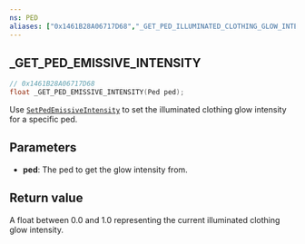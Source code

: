```yaml
---
ns: PED
aliases: ["0x1461B28A06717D68","_GET_PED_ILLUMINATED_CLOTHING_GLOW_INTENSITY"]
---
```

## _GET_PED_EMISSIVE_INTENSITY

```c
// 0x1461B28A06717D68
float _GET_PED_EMISSIVE_INTENSITY(Ped ped);
```

Use [`SetPedEmissiveIntensity`](#_0x4E90D746056E273D) to set the illuminated clothing glow intensity for a specific ped.


## Parameters
* **ped**: The ped to get the glow intensity from.

## Return value
A float between 0.0 and 1.0 representing the current illuminated clothing glow intensity.
